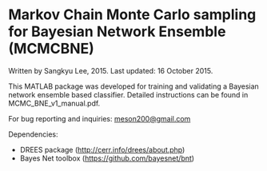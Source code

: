 # Markov Chain Monte Carlo sampling for Bayesian Network Ensemble (MCMCBNE) 

Written by Sangkyu Lee, 2015. Last updated: 16 October 2015.

This MATLAB package was developed for training and validating a Bayesian network ensemble based classifier.
Detailed instructions can be found in MCMC_BNE_v1_manual.pdf.

For bug reporting and inquiries: meson200@gmail.com

Dependencies:
- DREES package (http://cerr.info/drees/about.php) 
- Bayes Net toolbox (https://github.com/bayesnet/bnt)
